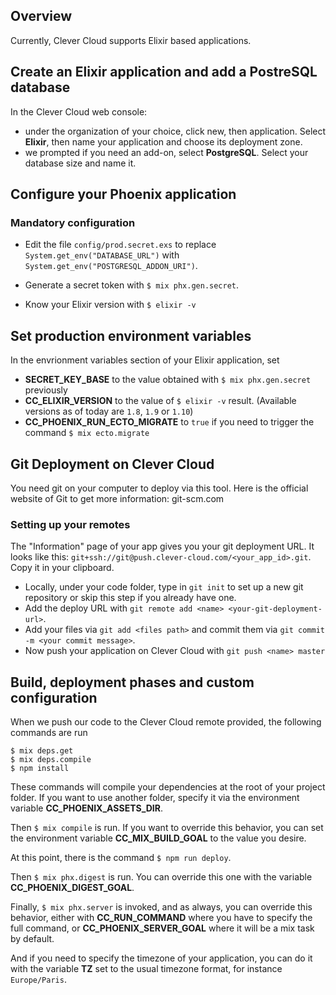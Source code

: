 ## Overview
Currently, Clever Cloud supports Elixir based applications.

## Create an Elixir application and add a PostreSQL database

In the Clever Cloud web console:
- under the organization of your choice, click new, then application. Select **Elixir**, then name your application and choose its deployment zone.
- we prompted if you need an add-on, select **PostgreSQL**. Select your database size and name it.

## Configure your Phoenix application

### Mandatory configuration

- Edit the file `config/prod.secret.exs` to replace `System.get_env("DATABASE_URL")` with `System.get_env("POSTGRESQL_ADDON_URI")`.

- Generate a secret token with `$ mix phx.gen.secret`.

- Know your Elixir version with `$ elixir -v`

## Set production environment variables

In the envrionment variables section of your Elixir application, set

- **SECRET_KEY_BASE** to the value obtained with `$ mix phx.gen.secret` previously
- **CC_ELIXIR_VERSION** to the value of `$ elixir -v` result. (Available versions as of today are `1.8`, `1.9` or `1.10`)
- **CC_PHOENIX_RUN_ECTO_MIGRATE** to `true` if you need to trigger the command `$ mix ecto.migrate`

## Git Deployment on Clever Cloud
You need git on your computer to deploy via this tool. Here is the official website of Git to get more information: git-scm.com

### Setting up your remotes


The "Information" page of your app gives you your git deployment URL. It looks like this:
`git+ssh://git@push.clever-cloud.com/<your_app_id>.git`. Copy it in your clipboard.


- Locally, under your code folder, type in `git init` to set up a new git repository or skip this step if you already have one.
- Add the deploy URL with `git remote add <name> <your-git-deployment-url>`.
- Add your files via `git add <files path>` and commit them via `git commit -m <your commit message>`.
- Now push your application on Clever Cloud with `git push <name> master`


## Build, deployment phases and custom configuration

When we push our code to the Clever Cloud remote provided, the following commands are run
```
$ mix deps.get
$ mix deps.compile
$ npm install
```
These commands will compile your dependencies at the root of your project folder. If you want to use another folder, specify it via the environment variable **CC_PHOENIX_ASSETS_DIR**.

Then `$ mix compile` is run. If you want to override this behavior, you can set the environment variable **CC_MIX_BUILD_GOAL** to the value you desire.

At this point, there is the command `$ npm run deploy`.

Then `$ mix phx.digest` is run. You can override this one with the variable **CC_PHOENIX_DIGEST_GOAL**.

Finally, `$ mix phx.server` is invoked, and as always, you can override this behavior, either with **CC_RUN_COMMAND** where you have to specify the full command, or **CC_PHOENIX_SERVER_GOAL** where it will be a mix task by default.

And if you need to specify the timezone of your application, you can do it with the variable **TZ** set to the usual timezone format, for instance `Europe/Paris`.
